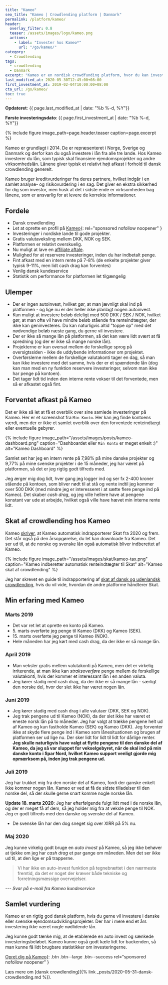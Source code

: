 ```yaml
---
title: "Kameo"
seo_title: "Kameo | Crowdlending platform | Danmark"
permalink: /platform/kameo/
header:
  overlay_filter: 0.8
  teaser: /assets/images/logo/kameo.png
  actions:
    - label: "Invester hos Kameo*"
      url: "/go/kameo/"
category:
  - Crowdlending
tags:
  - crowdlending
  - Danmark
excerpt: "Kameo er en nordisk crowdfunding platform, hvor du kan investere i lån til udviklingsprojekter for virksomheder i Danmark, Norge og Sverige. Lånene har typisk med sikkerhed i ejendomme."
last_modified_at: 2020-05-30T12:45:00+08:00
first_investment_at: 2019-02-04T10:00:00+08:00
cta_url: /go/kameo/
toc: true
---
```


**Opdateret**: {{ page.last_modified_at | date: "%b %-d, %Y"}}

**Første investeringsdato**: {{ page.first_investment_at | date: "%b %-d, %Y"}}

{% include figure image_path=page.header.teaser caption=page.excerpt %}

Kameo er grundlagt i 2014. De er repræsenteret i Norge, Sverige og Danmark og derfor kan du også investere i lån fra alle tre lande. Hos Kameo investerer du lån, som typisk skal finansiere ejendomsprojekter og andre virksomhedslån. Lånene giver typisk et relativt højt afkast i forhold til dansk crowdlending generelt.

Kameo bruger kreditvurderinger fra deres partnere, hvilket indgår i en samlet analyse- og risikovurdering i en sag. Det giver en ekstra sikkerhed for dig som investor, men husk at det i sidste ende er virksomheden bag lånene, som er ansvarlig for at levere de korrekte informationer.

## Fordele

- Dansk crowdlending
- Let at oprette en profil på [Kameo](/go/kameo/){: rel="sponsored nofollow noopener" }
- Investeringer i nordiske lande til gode projekter.
- Gratis valutaveksling mellem DKK, NOK og SEK.
- Platformen er relativt overskuelig.
- Nu muligt at lave en [affiliate aftale](https://www.kameo.dk/blog/Kameo-lancerer-nyt-Affiliate-program).
- Mulighed for at reservere investeringer, inden du har indbetalt penge.
- Fint afkast med en intern rente på 7-8% (de enkelte projekter giver typisk 9-11%, men lidt cash drag kan forventes)
- Venlig dansk kundeservice
- Statistik om performance for platformen let tilgængelig

## Ulemper

- Der er ingen autoinvest, hvilket gør, at man jævnligt skal ind på platformen - og lige nu er der heller ikke planlagt nogen autoinvest.
- Kun muligt at investere beløb deleligt med 500 DKK / SEK / NOK, hvilket gør, at man ofte vil have mindre beløb stående fra renteindtægter, der ikke kan geninvesteres. Du kan naturligvis altid "toppe op" med det nødvendige beløb næste gang, du gerne vil investere.
- Der er ikke så mange lån på platformen, så det kan være lidt svært at få spredning (og der er ikke så mange norske lån).
- Projekterne er kun oversat mellem de forskellige sprog på oversigtssiden - ikke de uddybende informationer om projektet.
- Overførslerne mellem de forskellige valutakonti tager en dag, så man kan ikke investere med det samme, hvis der er et spændende lån (dog kan man med en ny funktion reservere investeringer, selvom man ikke har penge på kontoen).
- Det tager lidt tid inden den interne rente vokser til det forventede, men så er afkastet også fint.

## Forventet afkast på Kameo

Det er ikke så let at få et overblik over sine samlede investeringer på Kameo. Her er et screenshot fra `Min Konto`. Her kan jeg finde kontoens værdi, men der er ikke et samlet overblik over den forventede renteindtægt eller eventuelle gebyrer.

{% include figure image_path="/assets/images/posts/kameo-dashboard.png" caption="Dashboardet eller `Min Konto` er meget enkelt :)" alt="Kameo Dashboard" %}

Samlet set har jeg en intern rente på 7,98% på mine danske projekter og 9,77% på mine svenske projekter i de 15 måneder, jeg har været på platformen, så det er jeg rigtig godt tilfreds med.

Jeg ærger mig dog lidt, hver gang jeg logger ind og ser fx 2-400 kroner stående på kontoen, som bliver nødt til at stå og vente indtil jeg kommer over 500 DKK (med mindre jeg er interesseret i at sætte flere penge ind på Kameo). Det skaber _cash drag_, og jeg ville hellere have at pengene konstant var ude at arbejde, hvilket også ville have hævet min interne rente lidt.

## Skat af crowdlending hos Kameo

Kameo [skriver](https://www.kameo.dk/blog/Saadan-indberetter-du-renteindtaegter-til-SKAT), at Kameo automatisk indrapporterer Skat fra 2020 og frem. Det står også på den årsopgørelse, du let kan downloade fra Kameo. Det ser ud til, at de norske og svenske lån også automatisk bliver indberettet af Kameo.

{% include figure image_path="/assets/images/skat/kameo-tax.png" caption="Kameo indberetter automatisk renteindtægter til Skat" alt="Kameo skat af crowdlending" %}

Jeg har skrevet en guide til indrapportering af [skat af dansk og udenlandsk crowdlending](/skat-af-dansk-udenlandsk-crowdlending/), hvis du vil vide, hvordan de andre platforme håndterer Skat.

## Min erfaring med Kameo

### Marts 2019

- Det var ret let at oprette en konto på Kameo.
- 5\. marts overførte jeg penge til Kameo (DKK) og Kameo (SEK).
- 15\. marts overførte jeg penge til Kameo (NOK).
- Hele måneden har jeg kørt med cash drag, da der ikke er så mange lån.

### April 2019

- Man veksler gratis mellem valutakonti på Kameo, men det er virkelig irriterende, at man ikke kan _straksoverføre_ penge mellem de forskellige valutakonti, hvis der kommer et interessant lån i en anden valuta.
- Jeg kører stadig med cash drag, da der ikke er så mange lån - særligt den norske del, hvor der slet ikke har været nogen lån.

### Juni 2019

- Jeg kører stadig med cash drag i alle valutaer (DKK, SEK og NOK).
- Jeg trak pengene ud til Kameo (NOK), da der slet ikke har været et eneste norsk lån på to måneder. Jeg har valgt at trække pengene helt ud af Kameo og kun fastholde Kameo (SEK) og Kameo (DKK). Jeg forventer ikke at skyde flere penge ind i Kameo som lånesituationen og brugen af platformen ser ud lige nu. Der sker lidt for lidt til lidt for dårlige renter. **Jeg skulle naturligvis have valgt at flytte pengene til den danske del af Kameo, da jeg så var sluppet for vekselgebyret, når de skal ind på min danske konto i Spar Nord, hvilket Kameo support venligt gjorde mig opmærksom på, inden jeg trak pengene ud.**

### Juli 2019

Jeg har trukket mig fra den norske del af Kameo, fordi der ganske enkelt ikke kommer nogen lån. Kameo er ved at få de sidste tilladelser til den norske del, så der skulle gerne snart komme nogle norske lån.

**Update 18. marts 2020**: Jeg har efterfølgende fulgt lidt med i de norske lån, og der er meget få af dem, så jeg holder mig fra at veksle penge til NOK. Jeg er godt tilfreds med den danske og svenske del af Kameo.

- De svenske lån har den dog sneget sig over XIRR på 5% nu.

### Maj 2020

Jeg kunne virkelig godt bruge en _auto invest_ på Kameo, så jeg ikke behøver at tjekke om jeg har _cash drag_ et par gange om måneden. Men det ser ikke ud til, at den lige er på trapperne.

> Vi har ikke en auto-invest funktion på tegnebrættet i den nærmeste fremtid, da det er noget der kræver både tekniske og forretningsmæssige overvejelser.

--- <cite>Svar på e-mail fra Kameo kundeservice</cite>

## Samlet vurdering

Kameo er en rigtig god dansk platform, hvis du gerne vil investere i danske eller svenske ejendomsudviklingsprojekter. Der har i mere end et års investering ikke været nogle nødlidende lån.

Jeg kunne godt tænke mig, at de etablerede en auto invest og sænkede investeringsbeløbet. Kameo kunne også godt kæle lidt for backenden, så man kunne få lidt brugbare statistikker om investeringerne.

[Opret dig på Kameo](/go/kameo/){: .btn .btn--large .btn--success rel="sponsored nofollow noopener" }

Læs mere om [dansk crowdlending]({% link _posts/2020-05-31-dansk-crowdlending.md %}).
